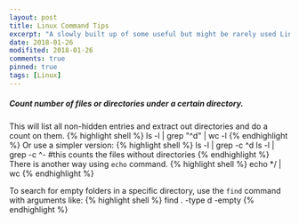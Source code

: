 ```yaml
---
layout: post
title: Linux Command Tips
excerpt: "A slowly built up of some useful but might be rarely used Linux tips."
date: 2018-01-26
modifited: 2018-01-26
comments: true
pinned: true
tags: [Linux]
---
```

##### Count number of files or directories under a certain directory. 
This will list all non-hidden entries and extract out directories and do a count on them. 
{% highlight shell %}
ls -l | grep "^d" | wc -l
{% endhighlight %}
Or use a simpler version:
{% highlight shell %}
ls -l | grep -c ^d
ls -l | grep -c ^- #this counts the files without directories
{% endhighlight %}
There is another way using ```echo``` command.
{% highlight shell %}
echo */ | wc
{% endhighlight %}

To search for empty folders in a specific directory, use the ```find``` command with arguments like:
{% highlight shell %}
find . -type d -empty
{% endhighlight %}
